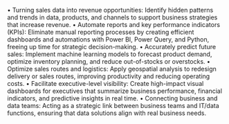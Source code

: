 •	Turning sales data into revenue opportunities: Identify hidden patterns and trends in data, products, and channels to support business strategies that increase revenue.
•	Automate reports and key performance indicators (KPIs): Eliminate manual reporting processes by creating efficient dashboards and automations with Power BI, Power Query, and Python, freeing up time for strategic decision-making.
•	Accurately predict future sales: Implement machine learning models to forecast product demand, optimize inventory planning, and reduce out-of-stocks or overstocks.
•	Optimize sales routes and logistics: Apply geospatial analysis to redesign delivery or sales routes, improving productivity and reducing operating costs.
•	Facilitate executive-level visibility: Create high-impact visual dashboards for executives that summarize business performance, financial indicators, and predictive insights in real time.
•	Connecting business and data teams: Acting as a strategic link between business teams and IT/data functions, ensuring that data solutions align with real business needs.


<!---
erickgeronimord/erickgeronimord is a ✨ special ✨ repository because its `README.md` (this file) appears on your GitHub profile.
You can click the Preview link to take a look at your changes.
--->
